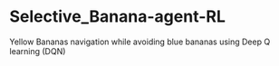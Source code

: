# Selective_Banana-agent-RL
Yellow Bananas navigation while avoiding blue bananas using Deep Q learning (DQN)
